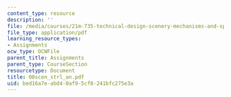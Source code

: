 ```yaml
---
content_type: resource
description: ''
file: /media/courses/21m-735-technical-design-scenery-mechanisms-and-special-effects-spring-2004/bed16a7eabd40af95cf8241bfc275e3a_08scen_strl_an.pdf
file_type: application/pdf
learning_resource_types:
- Assignments
ocw_type: OCWFile
parent_title: Assignments
parent_type: CourseSection
resourcetype: Document
title: 08scen_strl_an.pdf
uid: bed16a7e-abd4-0af9-5cf8-241bfc275e3a
---
```

